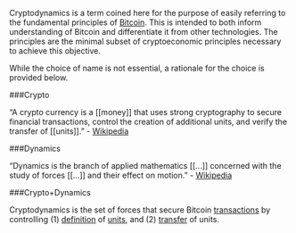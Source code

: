 Cryptodynamics is a term coined here for the purpose of easily referring to the fundamental principles of [Bitcoin](Glossary#bitcoin). This is intended to both inform understanding of Bitcoin and differentiate it from other technologies. The principles are the minimal subset of cryptoeconomic principles necessary to achieve this objective.

While the choice of name is not essential, a rationale for the choice is provided below.

###Crypto

“A crypto currency is a [[money]] that uses strong cryptography to secure financial transactions, control the creation of additional units, and verify the transfer of [[units]].” - [Wikipedia](https://en.m.wikipedia.org/wiki/Cryptocurrency)

###Dynamics

“Dynamics is the branch of applied mathematics [[...]] concerned with the study of forces [[...]] and their effect on motion.” - [Wikipedia](https://en.m.wikipedia.org/wiki/Dynamics_(mechanics))

###Crypto+Dynamics

Cryptodynamics is the set of forces that secure Bitcoin [transactions](Glossary#transaction) by controlling (1) [definition](Glossary#validity) of [units](Glossary#unit), and (2) [transfer](Glossary#confirmation) of units.